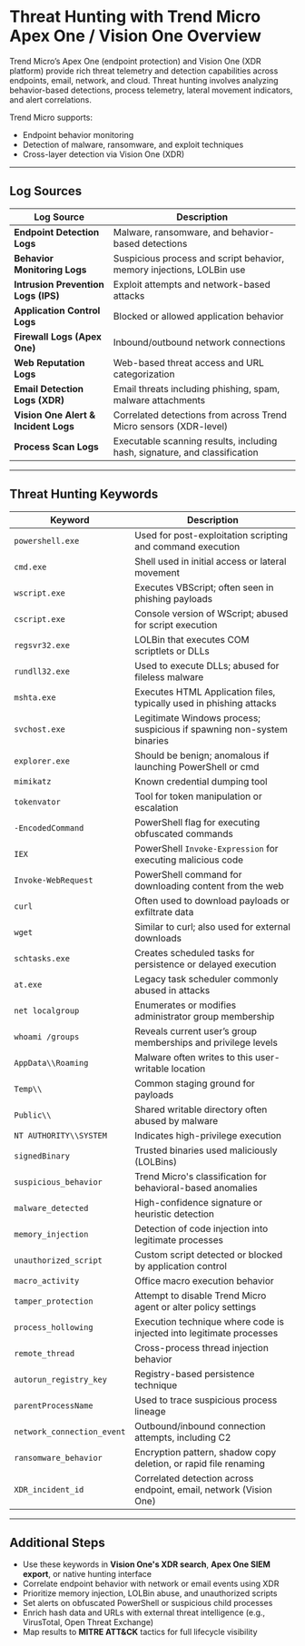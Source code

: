 # Threat Hunting with Trend Micro Apex One / Vision One Overview

Trend Micro’s Apex One (endpoint protection) and Vision One (XDR platform) provide rich threat telemetry and detection capabilities across endpoints, email, network, and cloud. Threat hunting involves analyzing behavior-based detections, process telemetry, lateral movement indicators, and alert correlations.

Trend Micro supports:
- Endpoint behavior monitoring
- Detection of malware, ransomware, and exploit techniques
- Cross-layer detection via Vision One (XDR)

---

## Log Sources

| Log Source                          | Description                                                                 |
|-------------------------------------|-----------------------------------------------------------------------------|
| **Endpoint Detection Logs**         | Malware, ransomware, and behavior-based detections                          |
| **Behavior Monitoring Logs**        | Suspicious process and script behavior, memory injections, LOLBin use       |
| **Intrusion Prevention Logs (IPS)** | Exploit attempts and network-based attacks                                  |
| **Application Control Logs**        | Blocked or allowed application behavior                                     |
| **Firewall Logs (Apex One)**        | Inbound/outbound network connections                                        |
| **Web Reputation Logs**             | Web-based threat access and URL categorization                              |
| **Email Detection Logs (XDR)**      | Email threats including phishing, spam, malware attachments                 |
| **Vision One Alert & Incident Logs**| Correlated detections from across Trend Micro sensors (XDR-level)           |
| **Process Scan Logs**               | Executable scanning results, including hash, signature, and classification  |

---

## Threat Hunting Keywords

| Keyword                     | Description                                                                  |
|-----------------------------|------------------------------------------------------------------------------|
| `powershell.exe`            | Used for post-exploitation scripting and command execution                   |
| `cmd.exe`                   | Shell used in initial access or lateral movement                             |
| `wscript.exe`               | Executes VBScript; often seen in phishing payloads                           |
| `cscript.exe`               | Console version of WScript; abused for script execution                      |
| `regsvr32.exe`              | LOLBin that executes COM scriptlets or DLLs                                  |
| `rundll32.exe`              | Used to execute DLLs; abused for fileless malware                            |
| `mshta.exe`                 | Executes HTML Application files, typically used in phishing attacks          |
| `svchost.exe`               | Legitimate Windows process; suspicious if spawning non-system binaries       |
| `explorer.exe`              | Should be benign; anomalous if launching PowerShell or cmd                   |
| `mimikatz`                  | Known credential dumping tool                                                |
| `tokenvator`                | Tool for token manipulation or escalation                                    |
| `-EncodedCommand`           | PowerShell flag for executing obfuscated commands                            |
| `IEX`                       | PowerShell `Invoke-Expression` for executing malicious code                  |
| `Invoke-WebRequest`         | PowerShell command for downloading content from the web                      |
| `curl`                      | Often used to download payloads or exfiltrate data                           |
| `wget`                      | Similar to curl; also used for external downloads                            |
| `schtasks.exe`              | Creates scheduled tasks for persistence or delayed execution                 |
| `at.exe`                    | Legacy task scheduler commonly abused in attacks                             |
| `net localgroup`            | Enumerates or modifies administrator group membership                        |
| `whoami /groups`            | Reveals current user’s group memberships and privilege levels                |
| `AppData\\Roaming`          | Malware often writes to this user-writable location                          |
| `Temp\\`                    | Common staging ground for payloads                                           |
| `Public\\`                  | Shared writable directory often abused by malware                            |
| `NT AUTHORITY\\SYSTEM`      | Indicates high-privilege execution                                           |
| `signedBinary`              | Trusted binaries used maliciously (LOLBins)                                  |
| `suspicious_behavior`       | Trend Micro's classification for behavioral-based anomalies                   |
| `malware_detected`          | High-confidence signature or heuristic detection                             |
| `memory_injection`          | Detection of code injection into legitimate processes                        |
| `unauthorized_script`       | Custom script detected or blocked by application control                     |
| `macro_activity`            | Office macro execution behavior                                              |
| `tamper_protection`         | Attempt to disable Trend Micro agent or alter policy settings                |
| `process_hollowing`         | Execution technique where code is injected into legitimate processes         |
| `remote_thread`             | Cross-process thread injection behavior                                      |
| `autorun_registry_key`      | Registry-based persistence technique                                         |
| `parentProcessName`         | Used to trace suspicious process lineage                                     |
| `network_connection_event`  | Outbound/inbound connection attempts, including C2                            |
| `ransomware_behavior`       | Encryption pattern, shadow copy deletion, or rapid file renaming             |
| `XDR_incident_id`           | Correlated detection across endpoint, email, network (Vision One)            |

---

## Additional Steps

- Use these keywords in **Vision One's XDR search**, **Apex One SIEM export**, or native hunting interface
- Correlate endpoint behavior with network or email events using XDR
- Prioritize memory injection, LOLBin abuse, and unauthorized scripts
- Set alerts on obfuscated PowerShell or suspicious child processes
- Enrich hash data and URLs with external threat intelligence (e.g., VirusTotal, Open Threat Exchange)
- Map results to **MITRE ATT&CK** tactics for full lifecycle visibility

